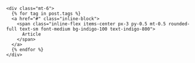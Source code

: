     <div class="mt-6">
      {% for tag in post.tags %}
      <a href="#" class="inline-block">
        <span class="inline-flex items-center px-3 py-0.5 mt-0.5 rounded-full text-sm font-medium bg-indigo-100 text-indigo-800">
          Article
        </span>
      </a>
      {% endfor %}
    </div>